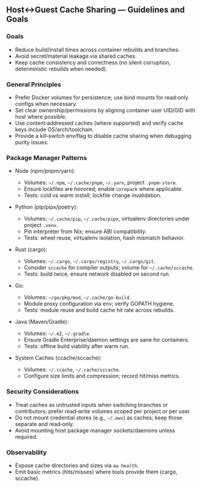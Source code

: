 ## Host↔Guest Cache Sharing — Guidelines and Goals

### Goals

- Reduce build/install times across container rebuilds and branches.
- Avoid secret/material leakage via shared caches.
- Keep cache consistency and correctness (no silent corruption, deterministic rebuilds when needed).

### General Principles

- Prefer Docker volumes for persistence; use bind mounts for read‑only configs when necessary.
- Set clear ownership/permissions by aligning container user UID/GID with host where possible.
- Use content‑addressed caches (where supported) and verify cache keys include OS/arch/toolchain.
- Provide a kill‑switch env/flag to disable cache sharing when debugging purity issues.

### Package Manager Patterns

- Node (npm/pnpm/yarn):
  - Volumes: `~/.npm`, `~/.cache/pnpm`, `~/.yarn`, project `.pnpm-store`.
  - Ensure lockfiles are honored; enable `corepack` where applicable.
  - Tests: cold vs warm install; lockfile change invalidation.

- Python (pip/pipx/poetry):
  - Volumes: `~/.cache/pip`, `~/.cache/pipx`, virtualenv directories under project `.venv`.
  - Pin interpreter from Nix; ensure ABI compatibility.
  - Tests: wheel reuse, virtualenv isolation, hash mismatch behavior.

- Rust (cargo):
  - Volumes: `~/.cargo`, `~/.cargo/registry`, `~/.cargo/git`.
  - Consider `sccache` for compiler outputs; volume for `~/.cache/sccache`.
  - Tests: build twice, ensure network disabled on second run.

- Go:
  - Volumes: `~/go/pkg/mod`, `~/.cache/go-build`.
  - Module proxy configuration via env; verify GOPATH hygiene.
  - Tests: module reuse and build cache hit rate across rebuilds.

- Java (Maven/Gradle):
  - Volumes: `~/.m2`, `~/.gradle`.
  - Ensure Gradle Enterprise/daemon settings are sane for containers.
  - Tests: offline build viability after warm run.

- System Caches (ccache/sccache):
  - Volumes: `~/.ccache`, `~/.cache/sccache`.
  - Configure size limits and compression; record hit/miss metrics.

### Security Considerations

- Treat caches as untrusted inputs when switching branches or contributors; prefer read‑write volumes scoped per project or per user.
- Do not mount credential stores (e.g., `~/.aws`) as caches; keep those separate and read‑only.
- Avoid mounting host package manager sockets/daemons unless required.

### Observability

- Expose cache directories and sizes via `aw health`.
- Emit basic metrics (hits/misses) where tools provide them (cargo, sccache).
